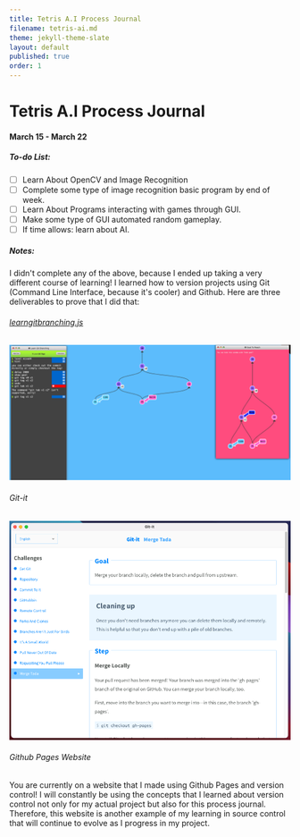 ```yaml
---
title: Tetris A.I Process Journal
filename: tetris-ai.md
theme: jekyll-theme-slate
layout: default
published: true
order: 1
---
```

# Tetris A.I Process Journal
#### March 15 - March 22
##### To-do List:
- [ ] Learn About OpenCV and Image Recognition
- [ ] Complete some type of image recognition basic program by end of week.
- [ ] Learn About Programs interacting with games through GUI.
- [ ] Make some type of GUI automated random gameplay.
- [ ] If time allows: learn about AI.

##### Notes:
I didn't complete any of the above, because I ended up taking a very different course of learning! I learned how to version projects using Git (Command Line Interface, because it's cooler) and Github. Here are three deliverables to prove that I did that:

###### [learngitbranching.js](https://learngitbranching.js.org/)
![Learn Git Branching](images/learngitbranching.png)

###### Git-it
![Git-it](images/git-it.png)

###### Github Pages Website
You are currently on a website that I made using Github Pages and version control! I will constantly be using the concepts that I learned about version control not only for my actual project but also for this process journal. Therefore, this website is another example of my learning in source control that will continue to evolve as I progress in my project.